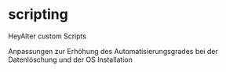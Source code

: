 # scripting
HeyAlter custom Scripts

Anpassungen zur Erhöhung des Automatisierungsgrades bei der Datenlöschung und der OS Installation
